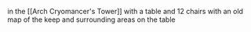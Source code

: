 in the [[Arch Cryomancer's Tower]] with a table and 12 chairs with an old map of the keep and surrounding areas on the table